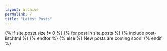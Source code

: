 ```yaml
---
layout: archive
permalink: /
title: "Latest Posts"
---
```


<div class="tiles">
{% if site.posts.size != 0 %}
	{% for post in site.posts %}
		{% include post-list.html %}
	{% endfor %}
{% else %}
New posts are coming soon!
{% endif %}
</div><!-- /.tiles -->

